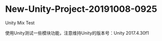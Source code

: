 # New-Unity-Project-20191008-0925
 Unity Mix Test

使用Unity测试一些模块功能，注意维持Unity的版本号：Unity 2017.4.30f1 
